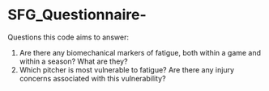 # SFG_Questionnaire-

Questions this code aims to answer:
1. Are there any biomechanical markers of fatigue, both within a game and within a season? What are they? 
2. Which pitcher is most vulnerable to fatigue? Are there any injury concerns associated with this vulnerability?
